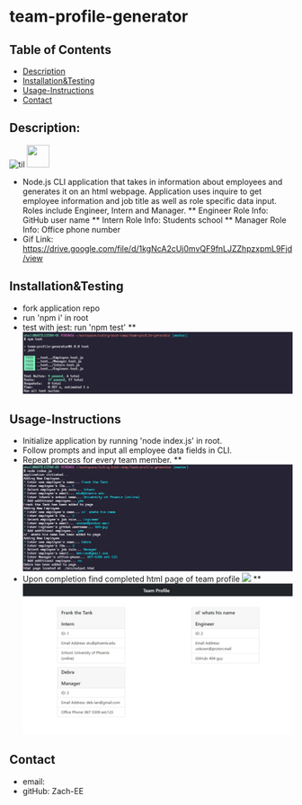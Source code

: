 # team-profile-generator

## Table of Contents
* [Description](#description)
* [Installation&Testing](#installation&testing)
* [Usage-Instructions](#usage-instructions)
* [Contact](#contact)

## Description:
![til](./assets/gif/appInAction.gif)
<img src="https://drive.google.com/file/d/1kgNcA2cUj0mvQF9fnLJZZhpzxpmL9Fjd/view" width="40" height="40" />
* Node.js CLI application that takes in information about employees and generates it on an html webpage. Application uses inquire to get employee information and job title as well as role specific data input. Roles include Engineer, Intern and Manager. 
** Engineer Role Info: GitHub user name
** Intern Role Info: Students school
** Manager Role Info: Office phone number
* Gif Link: https://drive.google.com/file/d/1kgNcA2cUj0mvQF9fnLJZZhpzxpmL9Fjd/view 

## Installation&Testing
* fork application repo
* run 'npm i' in root
* test with jest: run 'npm test'
** ![alt text](./assets/img/testCLI.jpg)


## Usage-Instructions
* Initialize application by running 'node index.js' in root.
* Follow prompts and input all employee data fields in CLI.
* Repeat process for every team member.
** ![alt text](./assets/img/applicationCLI.jpg)
* Upon completion find completed html page of team profile ![]('./src/output.html')
** ![alt text](./assets/img/pageScreenShot.jpg)


## Contact
* email: 
* gitHub: Zach-EE